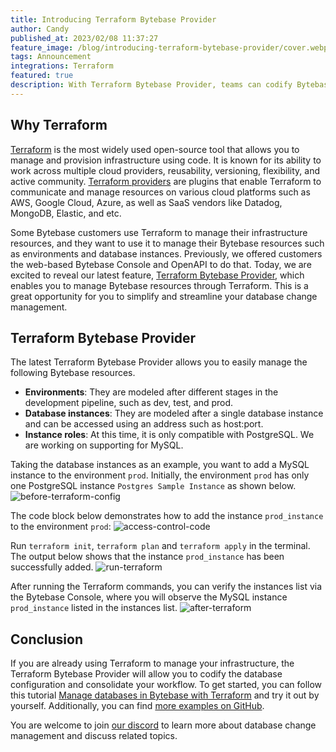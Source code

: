 ```yaml
---
title: Introducing Terraform Bytebase Provider
author: Candy
published_at: 2023/02/08 11:37:27
feature_image: /blog/introducing-terraform-bytebase-provider/cover.webp
tags: Announcement
integrations: Terraform
featured: true
description: With Terraform Bytebase Provider, teams can codify Bytebase resource configurations, including environments, database instances, and roles via Terraform.
---
```


## Why Terraform

[Terraform](https://www.terraform.io/) is the most widely used open-source tool that allows you to manage and provision infrastructure using code. It is known for its ability to work across multiple cloud providers, reusability, versioning, flexibility, and active community. [Terraform providers](https://developer.hashicorp.com/terraform/language/providers) are plugins that enable Terraform to communicate and manage resources on various cloud platforms such as AWS, Google Cloud, Azure, as well as SaaS vendors like Datadog, MongoDB, Elastic, and etc.

Some Bytebase customers use Terraform to manage their infrastructure resources, and they want to use it to manage their Bytebase resources such as environments and database instances. Previously, we offered customers the web-based Bytebase Console and OpenAPI to do that. Today, we are excited to reveal our latest feature, [Terraform Bytebase Provider](https://registry.terraform.io/providers/bytebase/bytebase/latest/docs), which enables you to manage Bytebase resources through Terraform. This is a great opportunity for you to simplify and streamline your database change management.

## Terraform Bytebase Provider

The latest Terraform Bytebase Provider allows you to easily manage the following Bytebase resources.

- **Environments**: They are modeled after different stages in the development pipeline, such as dev, test, and prod.
- **Database instances**: They are modeled after a single database instance and can be accessed using an address such as host:port.
- **Instance roles**: At this time, it is only compatible with PostgreSQL. We are working on supporting for MySQL.

Taking the database instances as an example, you want to add a MySQL instance to the environment `prod`. Initially, the environment `prod` has only one PostgreSQL instance `Postgres Sample Instance` as shown below.
![before-terraform-config](/blog/introducing-terraform-bytebase-provider/before-terraform-config.webp)

The code block below demonstrates how to add the instance `prod_instance` to the environment `prod`:
![access-control-code](/blog/introducing-terraform-bytebase-provider/terraform-code.webp)

Run `terraform init`, `terraform plan` and `terraform apply` in the terminal. The output below shows that the instance `prod_instance` has been successfully added.
![run-terraform](/blog/introducing-terraform-bytebase-provider/run-terraform.webp)

After running the Terraform commands, you can verify the instances list via the Bytebase Console, where you will observe the MySQL instance `prod_instance` listed in the instances list.
![after-terraform](/blog/introducing-terraform-bytebase-provider/after-terraform.webp)

## Conclusion

If you are already using Terraform to manage your infrastructure, the Terraform Bytebase Provider will allow you to codify the database configuration and consolidate your workflow. To get started, you can follow this tutorial [Manage databases in Bytebase with Terraform](https://www.bytebase.com/docs/tutorials/intermediate/manage-databases-in-bytebase-with-terraform) and try it out by yourself. Additionally, you can find [more examples on GitHub](https://github.com/bytebase/terraform-provider-bytebase/tree/main/examples).

You are welcome to join [our discord](https://discord.gg/H7Ayn5NP) to learn more about database change management and discuss related topics.
